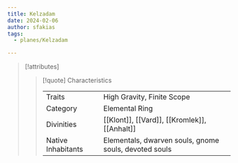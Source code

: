 ```yaml
---
title: Kelzadam
date: 2024-02-06
author: sfakias
tags:
  - planes/Kelzadam

---
```

> [!attributes]
> 
> > [!quote] Characteristics
> >
> > | | |
> > | --- | --- |
> > | Traits |  High Gravity, Finite Scope |
> > | Category |  Elemental Ring |
> > | Divinities |  [[Klont]], [[Vard]], [[Kromlek]], [[Anhalt]] |
> > | Native Inhabitants |  Elementals, dwarven souls, gnome souls, devoted souls |